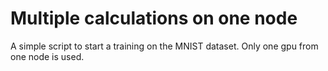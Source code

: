 # Multiple calculations on one node

A simple script to start a training on the MNIST dataset. Only one gpu from one node is used.